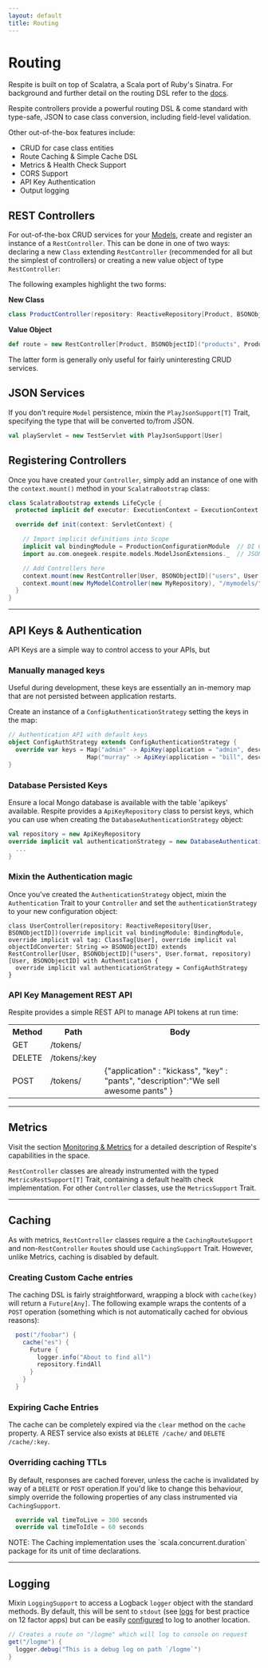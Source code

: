 ```yaml
---
layout: default
title: Routing
---
```


# Routing

<p class="message">
  Respite is built on top of Scalatra, a Scala port of Ruby's Sinatra. For background and further detail on the routing DSL refer to the <a href="http://scalatra.org/2.3/guides/http/routes.html">docs</a>.
</p>

Respite controllers provide a powerful routing DSL & come standard with type-safe, JSON to case class conversion, including field-level validation.

Other out-of-the-box features include:

* CRUD for case class entities
* Route Caching & Simple Cache DSL
* Metrics & Health Check Support
* CORS Support
* API Key Authentication
* Output logging

## REST Controllers

For out-of-the-box CRUD services for your [Models](/models), create and register an instance of a `RestController`. This can be done in one of two ways: declaring a new `Class` extending `RestController` (recommended for all but the simplest of controllers) or creating a new value object of type `RestController`:

The following examples highlight the two forms:

**New Class**

```scala
class ProductController(repository: ReactiveRepository[Product, BSONObjectID])(override implicit val bindingModule: BindingModule, override implicit val tag: ClassTag[Product], override implicit val objectIdConverter: String => BSONObjectID) extends RestController[Product, BSONObjectID]("products", Product.format, repository)
```

**Value Object**

```scala
def route = new RestController[Product, BSONObjectID]("products", Product.format, new ProductRepository) with MetricsRestSupport[Product, BSONObjectID], "/products")
```

The latter form is generally only useful for fairly uninteresting CRUD services.

## JSON Services

If you don't require `Model` persistence, mixin the `PlayJsonSupport[T]` Trait, specifying the type that will be converted to/from JSON.

```scala
val playServlet = new TestServlet with PlayJsonSupport[User]
```

<a id="register"> </a>
## Registering Controllers
Once you have created your `Controller`, simply add an instance of one with the `context.mount()` method in your `ScalatraBootstrap` class:

```scala
class ScalatraBootstrap extends LifeCycle {
  protected implicit def executor: ExecutionContext = ExecutionContext.global

  override def init(context: ServletContext) {

    // Import implicit definitions into Scope
    implicit val bindingModule = ProductionConfigurationModule  // DI Configuration object
    import au.com.onegeek.respite.models.ModelJsonExtensions._  // JSON extensions

    // Add Controllers here
    context.mount(new RestController[User, BSONObjectID]("users", User.format, new UserRepository), "/users/")
    context.mount(new MyModelController(new MyRepository), "/mymodels/")
  }
}
```
<hr/>

## API Keys & Authentication
API Keys are a simple way to control access to your APIs, but


### Manually managed keys

Useful during development, these keys are essentially an in-memory map that are not persisted between application restarts.

Create an instance of a `ConfigAuthenticationStrategy` setting the keys in the map:

```scala
// Authentication API with default keys
object ConfigAuthStrategy extends ConfigAuthenticationStrategy {
  override var keys = Map("admin" -> ApiKey(application = "admin", description = "Test App", key = "testkey")) ++
                      Map("murray" -> ApiKey(application = "bill", description = "Foo App", key = "murray"))
}
```

### Database Persisted Keys

Ensure a local Mongo database is available with the table 'apikeys' available. Respite provides a `ApiKeyRepository` class to persist keys, which you can use when creating the `DatabaseAuthenticationStrategy` object:

```scala
val repository = new ApiKeyRepository
override implicit val authenticationStrategy = new DatabaseAuthenticationStrategy(repository)
  ...
}
```

### Mixin the Authentication magic

Once you've created the `AuthenticationStrategy` object, mixin the `Authentication` Trait to your `Controller` and set the `authenticationStrategy` to your new configuration object:

```
class UserController(repository: ReactiveRepository[User, BSONObjectID])(override implicit val bindingModule: BindingModule, override implicit val tag: ClassTag[User], override implicit val objectIdConverter: String => BSONObjectID) extends RestController[User, BSONObjectID]("users", User.format, repository)[User, BSONObjectID] with Authentication {
  override implicit val authenticationStrategy = ConfigAuthStrategy
}
```

### API Key Management REST API

Respite provides a simple REST API to manage API tokens at run time:

<table>
    <tr>
      <th>Method</th><th>Path</th><th>Body</th>
    </tr>
    <tr>
        <td>GET</td><td><servlet>/tokens/ </td><td></td>
    </tr>
    <tr>
        <td>DELETE</td><td><servlet>/tokens/:key</td><td></td>
    </tr>
    <tr>
        <td>POST</td><td><servlet>/tokens/ </td><td>{"application" : "kickass", "key" : "pants", "description":"We sell awesome pants" }</td>
    </tr>
</table>

<hr/>

## Metrics

<p class="message">
  Visit the section <a href="/monitoring/">Monitoring &amp; Metrics</a> for a detailed description of Respite's capabilities in the space.
</p>

`RestController` classes are already instrumented with the typed `MetricsRestSupport[T]` Trait, containing a default health check implementation. For other `Controller` classes, use the `MetricsSupport` Trait.

<hr/>

## Caching

As with metrics, `RestController` classes require a the `CachingRouteSupport` and non-`RestController` `Route`s should use `CachingSupport` Trait. However, unlike Metrics, caching is disabled by default.

### Creating Custom Cache entries

The caching DSL is fairly straightforward, wrapping a block with `cache(key)` will return a `Future[Any]`. The following example wraps the contents of a `POST` operation (something which is not automatically cached for obvious reasons):

```scala
  post("/foobar") {
    cache("es") {
      Future {
        logger.info("About to find all")
        repository.findAll
      }
    }
  }
```

### Expiring Cache Entries

The cache can be completely expired via the `clear` method on the `cache` property. A REST service also exists at `DELETE /cache/` and `DELETE /cache/:key`.

### Overriding caching TTLs

By default, responses are cached forever, unless the cache is invalidated by way of a `DELETE` or `POST` operation.If you'd like to change this behaviour, simply override the following properties of any class instrumented via `CachingSupport`.

```scala
  override val timeToLive = 300 seconds
  override val timeToIdle = 60 seconds
```

<p class="message">
  NOTE: The Caching implementation uses the `scala.concurrent.duration` package for its unit of time declarations.
</p>

<hr/>

## Logging

Mixin `LoggingSupport` to access a Logback `logger` object with the standard methods. By default, this will be sent to `stdout` (see [logs](http://12factor.net/logs) for best practice on 12 factor apps) but can be easily [configured](http://logback.qos.ch/) to log to another location.

```scala
// Creates a route on "/logme" which will log to console on request
get("/logme") {
  logger.debug("This is a debug log on path `/logme`")
}
```